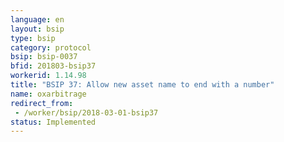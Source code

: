 ```yaml
---
language: en
layout: bsip
type: bsip
category: protocol
bsip: bsip-0037
bfid: 201803-bsip37
workerid: 1.14.98
title: "BSIP 37: Allow new asset name to end with a number"
name: oxarbitrage
redirect_from: 
 - /worker/bsip/2018-03-01-bsip37
status: Implemented
---
```

